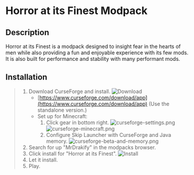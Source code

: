 # Horror at its Finest Modpack
## Description
Horror at its Finest is a modpack designed to insight fear in the hearts of men while also providing a fun and enjoyable experience with its few mods. It is also built for performance and stability with many performant mods.

## Installation
> 1. Download CurseForge and install.
> ![Download](curseforge-download.png)
>     - [https://www.curseforge.com/download/app](https://www.curseforge.com/download/app) (Use the standalone version.)
>     - Set up for Minecraft:
>       1. Click gear in bottom right.
>       ![curseforge-settings.png](curseforge-settings.png)
>       ![curseforge-minecraft.png](curseforge-minecraft.png)
>       2. Configure Skip Launcher with CurseForge and Java memory.
>       ![curseforge-beta-and-memory.png](curseforge-beta-and-memory.png)
> 2. Search for up "MrDrakify" in the modpacks browser.
> 3. Click install for "Horror at its Finest".
> ![Install](cf-haif-install.png)
> 4. Let it install.
> 5. Play.
